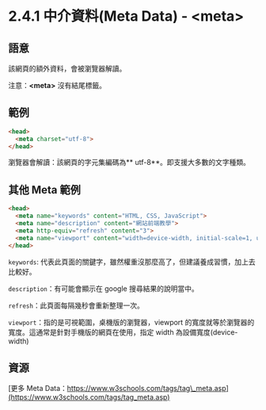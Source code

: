# 2.4.1 中介資料\(Meta Data\) - &lt;meta&gt;

## 語意

該網頁的額外資料，會被瀏覽器解讀。

注意：**&lt;meta&gt;** 沒有結尾標籤。

## 範例

```html
<head>
  <meta charset="utf-8">
</head>
```

瀏覽器會解讀：該網頁的字元集編碼為** utf-8**。即支援大多數的文字種類。

## 其他 Meta 範例

```html
<head>
  <meta name="keywords" content="HTML, CSS, JavaScript">
  <meta name="description" content="網站前端教學">
  <meta http-equiv="refresh" content="3">
  <meta name="viewport" content="width=device-width, initial-scale=1, user-scalable=0">
</head>
```

`keywords`: 代表此頁面的關鍵字，雖然權重沒那麼高了，但建議養成習慣，加上去比較好。

`description`：有可能會顯示在 google 搜尋結果的說明當中。

`refresh`：此頁面每隔幾秒會重新整理一次。

`viewport`：指的是可視範圍，桌機版的瀏覽器，viewport 的寬度就等於瀏覽器的寬度。這通常是針對手機版的網頁在使用，指定 width 為設備寬度\(device-width\)

## 資源

[更多 Meta Data：https://www.w3schools.com/tags/tag\_meta.asp](https://www.w3schools.com/tags/tag_meta.asp)

